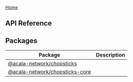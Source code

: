 <!-- Home page for chopstick docs site -->
[Home](./index.md)

## API Reference

## Packages

|  Package | Description |
|  --- | --- |
|  [@acala-network/chopsticks](./chopsticks.md)       |  |
|  [@acala-network/chopsticks-core](./chopsticks-core.md)   |  |